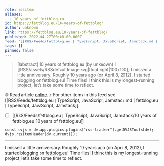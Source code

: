 ```yaml
---
role: rssitem
aliases:
  - 10 years of fettblog.eu
id: https://fettblog.eu/10-years-of-fettblog/
author: unknown
link: https://fettblog.eu/10-years-of-fettblog/
published: 2022-04-27T00:00:00.000Z
feed: "[[RSS/Feeds/fettblog․eu ∣ TypeScript, JavaScript, Jamstack.md | fettblog․eu ∣ TypeScript, JavaScript, Jamstack]]"
tags: []
pinned: false
---
```


> [!abstract] 10 years of fettblog.eu (by unknown)
> ![[RSS/assets/RSSdefaultImage.svg|float:right|100x100]] I missed a little anniversary. Roughly 10 years ago (on April 8, 2012), I started blogging on fettblog.eu! Time flies! I think this is my longest-running project, let’s take some time to reflect.

🌐 Read article [online](https://fettblog.eu/10-years-of-fettblog/). ⤴ For other items in this feed see [[RSS/Feeds/fettblog․eu ∣ TypeScript, JavaScript, Jamstack.md | fettblog․eu ∣ TypeScript, JavaScript, Jamstack]].

- [ ] [[RSS/Feeds/fettblog․eu ∣ TypeScript, JavaScript, Jamstack/10 years of fettblog․eu|10 years of fettblog․eu]]

~~~dataviewjs
const dvjs = dv.app.plugins.plugins["rss-tracker"].getDVJSTools(dv);
dvjs.rssItemHeader(dv.current());
~~~

- - -

I missed a little anniversary. Roughly 10 years ago (on April 8, 2012), I started blogging on [fettblog.eu](http://fettblog.eu)! Time flies! I think this is my longest-running project, let’s take some time to reflect.
